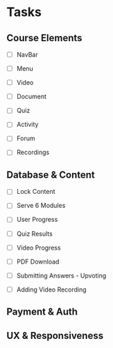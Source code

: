 # Tasks

## Course Elements

* [ ] NavBar
* [ ] Menu
* [ ] Video
* [ ] Document
* [ ] Quiz
* [ ] Activity
* [ ] Forum
* [ ] Recordings


## Database & Content

* [ ] Lock Content
* [ ] Serve 6 Modules
* [ ] User Progress
* [ ] Quiz Results
* [ ] Video Progress
* [ ] PDF Download
* [ ] Submitting Answers - Upvoting
* [ ] Adding Video Recording



## Payment & Auth


## UX & Responsiveness
